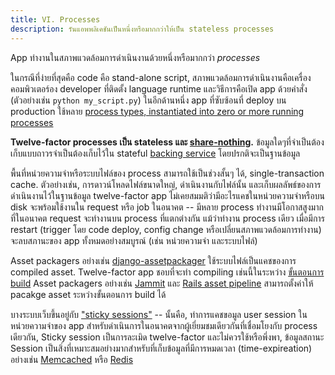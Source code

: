 ```yaml
---
title: VI. Processes
description: รันแอพพลิเคชันเป็นหนึ่งหรือมากกว่าให้เป็น stateless processes
---
```

App ทำงานในสภาพแวดล้อมการดำเนินงานด้วยหนึ่งหรือมากกว่า *processes*

ในกรณีที่ง่ายที่สุดคือ code คือ stand-alone script, สภาพแวดล้อมการดำเนินงานคือเครื่องคอมพิวเตอร์อง developer ที่ติดตั้ง language runtime และวิธีการคือเปิด app ด้วยคำสั่ง (ตัวอย่างเช่น `python my_script.py`) ในอีกด้านหนึ่ง app ที่ซับซ้อนที่ deploy บน production ใช้หลาย [process types, instantiated into zero or more running processes](./concurrency)

**Twelve-factor processes เป็น stateless และ [share-nothing](http://en.wikipedia.org/wiki/Shared_nothing_architecture).** ข้อมูลใดๆที่จำเป็นต้องเก็บแบบถาวรจำเป็นต้องเก็บไว้ใน stateful [backing service](./backing-services) โดยปรกติจะเป็นฐานข้อมูล

พื้นที่หน่วยความจำหรือระบบไฟล์ของ process สามารถใช้เป็นช่วงสั้นๆ ได้, single-transaction cache. ตัวอย่างเช่น, การดาวน์โหลดไฟล์ขนาดใหญ่, ดำเนินงานกับไฟล์นั้น และเก็บผลลัพธ์ของการดำเนินงานไว้ในฐานข้อมูล twelve-factor app ไม่เคยสมมติว่ามีอะไรแคชในหน่วยความจำหรือบน disk จะพร้อมใช้งานใน request หรือ job ในอนาคต -- มีหลาย process ทำงานมีโอกาสสูงมากที่ในอนาคต request จะทำงานบน process ที่แตกต่างกัน แม้ว่าทำงาน process เดียว เมื่อมีการ restart (trigger โดย code deploy, config change หรือเปลี่ยนสภาพแวดล้อมการทำงาน) จะลบสภานะของ app ทั้งหมดอย่างสมบูรณ์ (เช่น หน่วยความจำ และระบบไฟล์)

Asset packagers อย่างเช่น [django-assetpackager](http://code.google.com/p/django-assetpackager/) ใช้ระบบไฟล์เป็นแคชของการ compiled asset. Twelve-factor app ชอบที่จะทำ compiling เช่นนี้ในระหว่าง [ขั้นตอนการ build](/build-release-run) Asset packagers อย่างเช่น [Jammit](http://documentcloud.github.com/jammit/) และ [Rails asset pipeline](http://ryanbigg.com/guides/asset_pipeline.html) สามารถตั้งค่าให้ pacakge asset ระหว่างขั้นตอนการ build ได้

บางระบบเว็บขึ้นอยู่กับ ["sticky sessions"](http://en.wikipedia.org/wiki/Load_balancing_%28computing%29#Persistence) -- นั้นคือ, ทำการแคชขอมูล user session ในหน่วยความจำของ app สำหรับดำเนินการในอนาคตจากผู้เยี่ยมชมเดียวกันที่เชื่อมโยงกับ process เดียวกัน, Sticky session เป็นการละเมิด twelve-factor และไม่ควรใช้หรือพึ่งพา, ข้อมูลสถานะ Session เป็นสิ่งที่เหมาะสมอย่างมากสำหรับที่เก็บข้อมูลที่มีการหมดเวลา (time-expireation) อย่างเช่น [Memcached](http://memcached.org/) หรือ [Redis](http://redis.io/)
